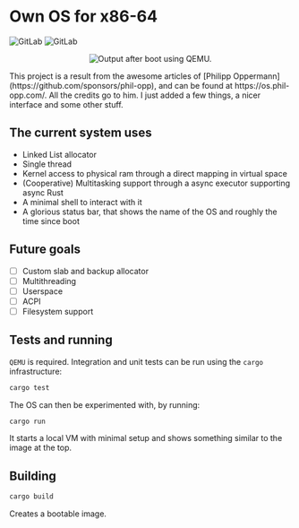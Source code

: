 # Own OS for x86-64

![GitLab](https://img.shields.io/gitlab/license/dBnx/os)
![GitLab](https://img.shields.io/badge/platform-x86--64-lightgrey)

<p align="center">
  <img src="https://gitlab.com/dBnx/os/uploads/81e45fd26fecedb63e80b4c63a52debc/os.png" alt="Output after boot using QEMU."/>
</p>
This project is a result from the awesome articles of [Philipp Oppermann](https://github.com/sponsors/phil-opp), and can be found at https://os.phil-opp.com/.
All the credits go to him. I just added a few things, a nicer interface and some other stuff.

## The current system uses

- Linked List allocator
- Single thread
- Kernel access to physical ram through a direct mapping in virtual space
- (Cooperative) Multitasking support through a async executor supporting async Rust
- A minimal shell to interact with it
- A glorious status bar, that shows the name of the OS and roughly the time since boot

## Future goals

- [ ] Custom slab and backup allocator
- [ ] Multithreading
- [ ] Userspace
- [ ] ACPI
- [ ] Filesystem support

## Tests and running

`QEMU` is required. Integration and unit tests can be run using the `cargo` infrastructure:

```sh
cargo test
```

The OS can then be experimented with, by running:

```sh
cargo run
```

It starts a local VM with minimal setup and shows something similar to the image at the top.

## Building

```sh
cargo build
```

Creates a bootable image.
